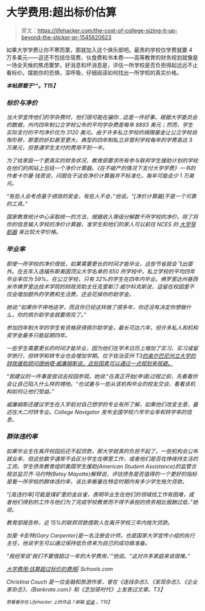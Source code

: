 # 大学费用:超出标价估算

> 原文：<https://lifehacker.com/the-cost-of-college-sizing-it-up-beyond-the-sticker-pr-1545620623>

如果大学学费让你不寒而栗，那就加入这个俱乐部吧。最贵的学校仅学费就要 4 万多美元——这还不包括住宿费、伙食费和书本费——高等教育的财务规划就像是一场全天候的焦虑噩梦。好消息和坏消息是，评估一所学校是否负担得起远远不止看标价。摆脱你的恐惧，深呼吸，仔细阅读如何找出一所学校的真实价格。



***本帖原载于***[](http://www.schools.com/articles/cost-college-sizing-up-beyond-sticker-price.html?WT.qs_osrc=HAC)****。*T15】***

### *标价与净价*

*当大学宣传他们的学杂费时，他们很可能在骗你…这是一件好事。根据大学委员会的数据，州内四年制公立学校公布的平均学杂费是每年 8893 美元；然而，学生实际支付的平均净价仅为 3120 美元。由于许多私立学校的捐赠基金让公立学校自惭形秽，那里的折扣甚至更大。典型的四年制私立非营利学校每年的学费高达 3 万美元，但普通学生支付的费用不到一半。*

*为了给家庭一个更真实的财务状况，教育部要求所有参与联邦学生援助计划的学校在他们的网站上包括一个净价计算器。《在不破产的情况下支付大学学费》一书的作者卡尔曼·钱恩说，问题在于这些净价计算器并不标准化，每年可能会少 1 万美元。*

*“有些人会考虑基于绩效的奖金，有些人不会，”他说。“[净价计算器]不是一个可靠的工具。”*

*国家教育统计中心采取统一的方法，根据收入等级分解数千所学校的净价。除了将你的信息输入学校的净价计算器，准学生和他们的家人可以前往 NCES 的 [大学导航器](http://nces.ed.gov/CollegeNavigator/) 来比较大学价格。*

### *毕业率*

*即使一所学校的净价很低，如果需要更长的时间才能毕业，这些节省就会飞出窗外。在去年入选福布斯美国顶尖大学名单的 650 所学校中，私立学校的平均四年毕业率仅为 59%。在公立学校，只有 32%的学生在四年内毕业。佛罗里达州基西米市佛罗里达技术学院的财政资助主任克里斯汀·威尔科克斯说，逗留在校园里不仅会增加额外的学费和生活费，还会花掉你的助学金。*

*她说:“如果你不停地逃学，而且你已经这样做了很多年，你还没有决定你想做什么，你的佩尔助学金就要用完了。”*

*参加四年制大学的学生有资格获得佩尔助学金，最长可达六年，但许多私人和机构奖学金最多只能延期四年。*

*一些学生需要更长的时间才能毕业，因为他们在学术日历上增加了实习、实习或留学旅行，但转学和转专业也会增加学期。位于佐治亚州 T3[的奥尔巴尼州立大学的财政援助顾问德纳塔·威廉姆斯说，这些因素可以通过一点规划来规避。](http://www.schools.com/online-colleges/georgia)*

*“我建议的一件事是尝试去校园参观。她说:“在真正开始(申请)过程之前，先看看你会让自己陷入什么样的境地。“也试着与一些从该机构毕业的校友交谈，看看该机构如何让他们受益。”*

*威廉姆斯还建议学生在入学前对自己想学的专业有所了解，如果他们改变主意，最迟在大二时转专业。College Navigator 发布全国学校六年毕业率和转学率的信息。*

### *群体违约率*

*如果毕业生在离开校园后还不起贷款，那大学就真的负担不起了。一些机构会公布就业率，但这些数字通常不会区分学生在哪里工作，或者他们是否在挣维持生活的工资。学生债务教育组织美国学生援助(American Student Assistance)的监管合规总监贝齐·马约特(Betsy Mayotte)解释说，评估债务是否值得的一个更好的指标是看一所学校的群体违约率，该比率衡量在特定时期内有多少学生拖欠贷款。*

*“[高违约率]可能是煤矿里的金丝雀，表明毕业生在他们的领域找工作有困难，或者他们得到的工作与他们为了完成学校教育而不得不承担的债务相比报酬过低，”她说。*

*教育部报告称，近 15%的联邦贷款借款人在离开学校三年内拖欠贷款。*

*加里·卡彭特(Gary Carpenter)是一名注册会计师，也是国家大学宣传小组的执行主任，他说学生可以通过保持低负债来为自己的成功做准备。*

*“我经常说‘我们不要借超过一年的大学费用，’”他说。“这对许多家庭来说很难。”*

*[大学费用:估算超过标价的费用](http://www.schools.com/articles/cost-college-sizing-up-beyond-sticker-price.html?WT.qs_osrc=HAC)| Schools.com*

*Christina Couch 是一位金融和旅游作家，曾在《连线杂志》、《发现杂志》、《企业家杂志》、《Bankrate.com》和《芝加哥时代》上发表过文章。T3】*

*<small>*想看看你在 Lifehacker 上的作品？邮箱*</small> [<small>*安迪*</small>](mailto:andy@lifehacker.com) <small>*。*T15】</small>*